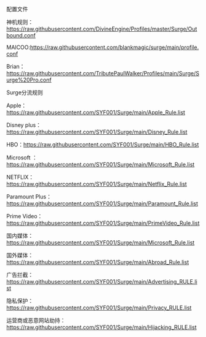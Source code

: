 配置文件

神机规则：https://raw.githubusercontent.com/DivineEngine/Profiles/master/Surge/Outbound.conf

MAICOO:https://raw.githubusercontent.com/blankmagic/surge/main/profile.conf

Brian：https://raw.githubusercontent.com/TributePaulWalker/Profiles/main/Surge/Surge%20Pro.conf


Surge分流规则

Apple：https://raw.githubusercontent.com/SYF001/Surge/main/Apple_Rule.list

Disney plus：https://raw.githubusercontent.com/SYF001/Surge/main/Disney_Rule.list

HBO：https://raw.githubusercontent.com/SYF001/Surge/main/HBO_Rule.list

Microsoft ：https://raw.githubusercontent.com/SYF001/Surge/main/Microsoft_Rule.list

NETFLIX：https://raw.githubusercontent.com/SYF001/Surge/main/Netflix_Rule.list

Paramount Plus：https://raw.githubusercontent.com/SYF001/Surge/main/Paramount_Rule.list

Prime Video：https://raw.githubusercontent.com/SYF001/Surge/main/PrimeVideo_Rule.list

国内媒体：https://raw.githubusercontent.com/SYF001/Surge/main/Microsoft_Rule.list

国外媒体：https://raw.githubusercontent.com/SYF001/Surge/main/Abroad_Rule.list

广告拦截：https://raw.githubusercontent.com/SYF001/Surge/main/Advertising_RULE.list

隐私保护：https://raw.githubusercontent.com/SYF001/Surge/main/Privacy_RULE.list

运营商或恶意网站劫持：https://raw.githubusercontent.com/SYF001/Surge/main/Hijacking_RULE.list

